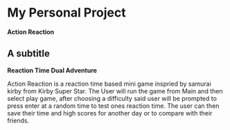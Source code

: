 # My Personal Project
**Action Reaction**
## A subtitle
**Reaction Time Dual Adventure**

Action Reaction is a reaction time based mini game inspried by samurai kirby from Kirby Super Star. The User will run
the game from Main and then select play game, after choosing a difficulty said user will be prompted to press enter
at a random time to test ones reaction time. The user can then save their time and high scores for another day or to
compare with their friends.

 


